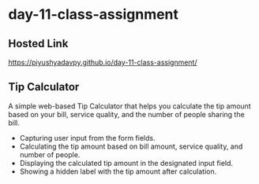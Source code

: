 # day-11-class-assignment

## Hosted Link
https://piyushyadavpy.github.io/day-11-class-assignment/

## Tip Calculator

A simple web-based Tip Calculator that helps you calculate the tip amount based on your bill, service quality, and the number of people sharing the bill.

- Capturing user input from the form fields.
- Calculating the tip amount based on bill amount, service quality, and number of people.
- Displaying the calculated tip amount in the designated input field.
- Showing a hidden label with the tip amount after calculation.
